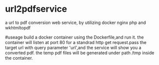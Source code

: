 # url2pdfservice
a url to pdf conversion web service, by utilizing docker nginx php and wkhtmltopdf

#useage
build a docker container using the Dockerfile,and run it.
the container will listen at port 80 for a standrad http get request.pass the target url with query parameter 'url',and the service will show you a converted pdf.
the temp pdf files will be generated under path /tmp inside the container.
